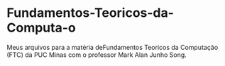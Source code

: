# Fundamentos-Teoricos-da-Computa-o
Meus arquivos para a matéria deFundamentos Teoricos da Computação (FTC) da PUC Minas com o professor Mark Alan Junho Song.
